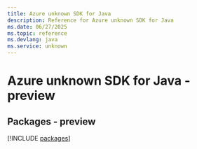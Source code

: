 ```yaml
---
title: Azure unknown SDK for Java
description: Reference for Azure unknown SDK for Java
ms.date: 06/27/2025
ms.topic: reference
ms.devlang: java
ms.service: unknown
---
```

# Azure unknown SDK for Java - preview
## Packages - preview
[!INCLUDE [packages](unknown-index.md)]